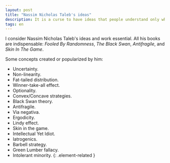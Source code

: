 ```yaml
---
layout: post
title: "Nassim Nicholas Taleb's ideas"
description: It is a curse to have ideas that people understand only when it is too late.
tags: en
---
```


I consider Nassim Nicholas Taleb's ideas and work essential. All his
books are indispensable: *Fooled By Randomness*, *The Black Swan*,
*Antifragile*, and *Skin In The Game*.

Some concepts created or popularized by him:
- Uncertainty.
- Non-linearity.
- Fat-tailed distribution.
- Winner-take-all effect.
- Optionality.
- Convex/Concave strategies.
- Black Swan theory.
- Antifragile.
- Via negativa.
- Ergodicity.
- Lindy effect.
- Skin in the game.
- Intellectual Yet Idiot.
- Iatrogenics.
- Barbell strategy.
- Green Lumber fallacy.
- Intolerant minority.
{: .element-related }
